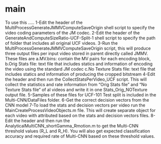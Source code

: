 # main
To use this .....
1-Edit the header of the MultiProcessGenerateJMMVComputeSaveOrigin shell script to specify the video coding parameters of the JM codec.
2-Edit the header of the  GenerateAndComputeSizeRatio-UCF-Split-1 shell script to specify the path of folder that includes all original UCF videos.
3-Run the MultiProcessGenerateJMMVComputeSaveOrigin script, this will produce three output files per input video stored in parent directly called JMMV. These files are
   a.MV.bins: contain the MV pairs for each encoding block, 
   b.Orig Stats file: text file that includes statics and information of encoding the video using the standard JM codec
   c.No Texture Stats file: text file that includes statics and information of producing the cropped bitstream
4-Edit the header and then run the CollectStatsPerVideo_UCF script. This will collect the statistics and rate information from “Orig Stats file” and “No Texture Stats file” of al videos and write it in one Stats_Orig_NOTexture output file.
5-Samples of these files for UCF-101 Test split is included in the Multi-CNN/DataFiles folder.
6-Get the correct decision vectors from the CNN model
7-To load the stats and decision vectors per video run the MainCreateProcessVideoObjects.m file. This will create separate object for each video with attributed based on the stats  and decision vectors files.
8-Edit the header and then run the AnalyticalMultiCNN_shortGamma_Rmotion.m to get the Multi-CNN threshold values (R_L and R_H). You will also get expected classification accuracy and required rate of Multi-CNN based on these threshold values.

